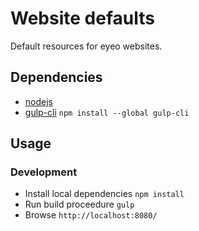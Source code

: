 # Website defaults

Default resources for eyeo websites.

## Dependencies

- [nodejs](https://nodejs.org/)
- [gulp-cli](http://gulpjs.com/) `npm install --global gulp-cli`

## Usage

### Development

- Install local dependencies `npm install`
- Run build proceedure `gulp`
- Browse `http://localhost:8080/`

